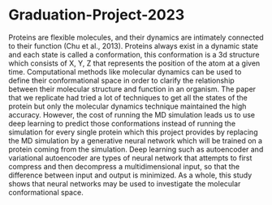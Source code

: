 # Graduation-Project-2023
Proteins are flexible molecules, and their dynamics are intimately connected to their function
(Chu et al., 2013). Proteins always exist in a dynamic state and each state is called a
conformation, this conformation is a 3d structure which consists of X, Y, Z that represents the
position of the atom at a given time. Computational methods like molecular dynamics can be
used to define their conformational space in order to clarify the relationship between their
molecular structure and function in an organism. The paper that we replicate had tried a lot of
techniques to get all the states of the protein but only the molecular dynamics technique
maintained the high accuracy. However, the cost of running the MD simulation leads us to use
deep learning to predict those conformations instead of running the simulation for every single
protein which this project provides by replacing the MD simulation by a generative neural
network which will be trained on a protein coming from the simulation. Deep learning such as
autoencoder and variational autoencoder are types of neural network that attempts to first
compress and then decompress a multidimensional input, so that the difference between input
and output is minimized. As a whole, this study shows that neural networks may be used to
investigate the molecular conformational space.
